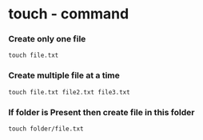 # touch - command

### Create only one file
```
touch file.txt
```

### Create multiple file at a time
```
touch file.txt file2.txt file3.txt
```

### If folder is Present then create file in this folder
```
touch folder/file.txt
```